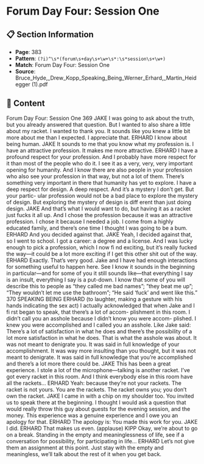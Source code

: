 # Forum Day Four: Session One

## 📋 Section Information

- **Page**: 383
- **Pattern**: `(?i)^\s*(forum\s+day\s+\w+\s*:\s*session\s+\w+)`
- **Match**: Forum Day Four: Session One
- **Source**: Bruce_Hyde,_Drew_Kopp_Speaking_Being_Werner_Erhard,_Martin_Heidegger (1).pdf

## 📄 Content

Forum Day Four: Session One
369
JAKE
I was going to ask about the truth, but you already answered that question. But I wanted to also
share a little about my racket. I wanted to thank you. It sounds like you knew a little bit more
about me than I expected. I appreciate that.
ERHARD
I know about being human.
JAKE
It sounds to me that you know what my profession is. I have an attractive profession. It makes
me more attractive.
ERHARD
I have a profound respect for your profession. And I probably have more respect for it than
most of the people who do it. I see it as a very, very, very important opening for humanity. And
I know there are also people in your profession who also see your profession in that way, but
not a lot of them. There’s something very important in there that humanity has yet to explore. I
have a deep respect for design. A deep respect. And it’s a mystery I don’t get. But your partic-
ular profession would not be a bad place to explore the mystery of design. But exploring the
mystery of design is diff erent than just doing design.
JAKE
And that’s what I would want to do, but having it as a racket just fucks it all up. And I chose
the profession because it was an attractive profession. I chose it because I needed a job. I come
from a highly educated family, and there’s one time I thought I was going to be a bum.
ERHARD
And you decided against that.
JAKE
Yeah, I decided against that, so I went to school. I got a career: a degree and a license. And
I was lucky enough to pick a profession, which I now fi nd exciting, but it’s really fucked the
way—it could be a lot more exciting if I get this other shit out of the way.
ERHARD
Exactly. That’s very good. Jake and I have had enough interactions for something useful to
happen here. See I know it sounds in the beginning in particular—and for some of you it still
sounds like—that everything I say is an insult, everything I say is a put-down. I know that
some of you will describe this to people as “they called me bad names”; ”they beat me up”;
“They wouldn’t let me use the bathroom”; “He said ‘fuck’ and went like this.”
370
SPEAKING BEING
ERHARD (to laughter, making a gesture with his hands indicating the sex act)
I actually acknowledged that when Jake and I fi rst began to speak, that there’s a lot of accom-
plishment in this room. I didn’t call you an asshole because I didn’t know you were accom-
plished. I knew you were accomplished and I called you an asshole. Like Jake said: There’s a lot
of satisfaction in what he does and there’s the possibility of a lot more satisfaction in what he
does. That is what the asshole was about. It was not meant to denigrate you. It was said in full
knowledge of your accomplishment. It was way more insulting than you thought, but it was
not meant to denigrate. It was said in full knowledge that you’re accomplished and there’s a lot
more there could be.
JAKE
This has been a great experience. I stole a lot of the microphone—talking is another racket. I’ve
got every racket in this room. And I think everybody else in this room have all the rackets...
ERHARD
Yeah: because they’re not your rackets. The racket is not yours. You are the rackets. The racket
owns you; you don’t own the racket.
JAKE
I came in with a chip on my shoulder too. You invited us to speak there at the beginning. I
thought I would ask a question that would really throw this guy about guests for the evening
session, and the money. This experience was a genuine experience and I owe you an apology
for that.
ERHARD
The apology is: You made this work for you.
JAKE
I did.
ERHARD
That makes us even.
(applause)
KIPP
Okay, we’re about to go on a break. Standing in the empty and meaninglessness of life, see if a
conversation for possibility, for participating in life...
ERHARD
Let’s not give them an assignment at this point. Just stay with the empty and meaningless, we’ll
talk about the rest of it when you get back.